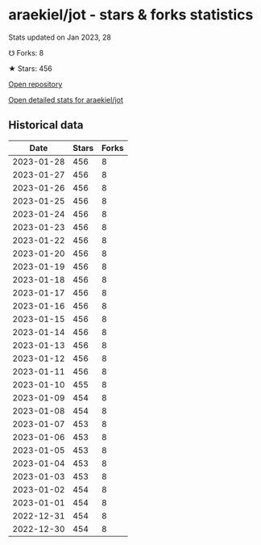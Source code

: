 # araekiel/jot - stars & forks statistics

Stats updated on Jan 2023, 28

☋ Forks: 8

★ Stars: 456

[Open repository](https://github.com/araekiel/jot)

[Open detailed stats for araekiel/jot](https://reviewgithub.com/rep/araekiel/jot)

## Historical data
| Date | Stars | Forks |
|------|-------|-------|
| 2023-01-28 | 456 | 8 | 
| 2023-01-27 | 456 | 8 | 
| 2023-01-26 | 456 | 8 | 
| 2023-01-25 | 456 | 8 | 
| 2023-01-24 | 456 | 8 | 
| 2023-01-23 | 456 | 8 | 
| 2023-01-22 | 456 | 8 | 
| 2023-01-20 | 456 | 8 | 
| 2023-01-19 | 456 | 8 | 
| 2023-01-18 | 456 | 8 | 
| 2023-01-17 | 456 | 8 | 
| 2023-01-16 | 456 | 8 | 
| 2023-01-15 | 456 | 8 | 
| 2023-01-14 | 456 | 8 | 
| 2023-01-13 | 456 | 8 | 
| 2023-01-12 | 456 | 8 | 
| 2023-01-11 | 456 | 8 | 
| 2023-01-10 | 455 | 8 | 
| 2023-01-09 | 454 | 8 | 
| 2023-01-08 | 454 | 8 | 
| 2023-01-07 | 453 | 8 | 
| 2023-01-06 | 453 | 8 | 
| 2023-01-05 | 453 | 8 | 
| 2023-01-04 | 453 | 8 | 
| 2023-01-03 | 453 | 8 | 
| 2023-01-02 | 454 | 8 | 
| 2023-01-01 | 454 | 8 | 
| 2022-12-31 | 454 | 8 | 
| 2022-12-30 | 454 | 8 | 

